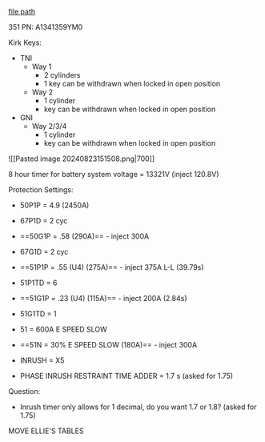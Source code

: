 
[file path](<file:///C:\Users\jnetherton\G&W Electric Co\US-PowerGridAutomation - Documents\_Lazer\Camp Humphreys (KK Interlock) - 111321>)

351 PN: A1341359YM0

Kirk Keys:
- TNI
	- Way 1
		- 2 cylinders
		- 1 key can be withdrawn when locked in open position
	- Way 2
		- 1 cylinder
		- key can be withdrawn when locked in open position
- GNI
	- Way 2/3/4
		- 1 cylinder
		- key can be withdrawn when locked in open position

![[Pasted image 20240823151508.png|700]]

8 hour timer for battery
system voltage = 13321V (inject 120.8V)

Protection Settings:
- 50P1P = 4.9 (2450A)
- 67P1D = 2 cyc
- ==50G1P = .58 (290A)== - inject 300A
- 67G1D = 2 cyc
- ==51P1P = .55 (U4) (275A)== - inject 375A L-L (39.79s)
- 51P1TD = 6
- ==51G1P = .23 (U4) (115A)== - inject 200A (2.84s)
- 51G1TD = 1

- 51 = 600A E SPEED SLOW
- ==51N = 30% E SPEED SLOW (180A)== - inject 300A
- INRUSH = X5
- PHASE INRUSH RESTRAINT TIME ADDER = 1.7 s (asked for 1.75)

Question:
- Inrush timer only allows for 1 decimal, do you want 1.7 or 1.8? (asked for 1.75)

MOVE ELLIE'S TABLES